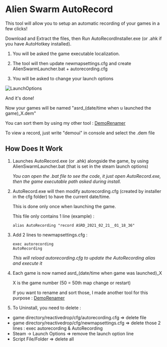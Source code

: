 # Alien Swarm AutoRecord

This tool will allow you to setup an automatic recording of your games in a few clicks!

Download and Extract the files, then Run AutoRecordInstaller.exe (or .ahk if you have AutoHotkey installed).

1) You will be asked the game executable localization.

2) The tool will then update newmapsettings.cfg and create AlienSwarmLauncher.bat + autorecording.cfg

3) You will be asked to change your launch options

![LaunchOptions](https://i.imgur.com/VMRNG8l.png)

And it's done!

Now your games will be named "asrd_(date/time when u launched the game)_X.dem"

You can sort them by using my other tool : [DemoRenamer](https://github.com/wawawawawawawa/DemoRenamer)

To view a record, just write "demoui" in console and select the .dem file

## How Does It Work

1) Launches AutoRecord.exe (or .ahk) alongside the game, by using AlienSwarmLauncher.bat (that is set in the steam launch options)

   *You can open the .bat file to see the code, it just open AutoRecord.exe, then the game executable path asked during install.*

2) AutoRecord.exe will then modify autorecording.cfg (created by installer in the cfg folder) to have the current date/time.
   
   This is done only once when launching the game. 
   
   This file only contains 1 line (example) :

   `alias AutoRecording "record ASRD_2021_02_21__01_18_36"`

3) Add 2 lines to newmapsettings.cfg :
   ```
   exec autorecording
   AutoRecording
   ```
   *This will reload autorecording.cfg to update the AutoRecording alias and execute it*
   
4) Each game is now named asrd_(date/time when game was launched)_X
   
   X is the game number (50 = 50th map change or restart)
   
   If you want to rename and sort those, I made another tool for this purpose : [DemoRenamer](https://github.com/wawawawawawawa/DemoRenamer)
   
5) To Uninstall, you need to delete :
- game directory/reactivedrop/cfg/autorecording.cfg => delete file
- game directory/reactivedrop/cfg/newmapsettings.cfg => delete those 2 lines : exec autorecording & AutoRecording
- Steam -> Launch Options => remove the launch option line
- Script File/Folder => delete all
